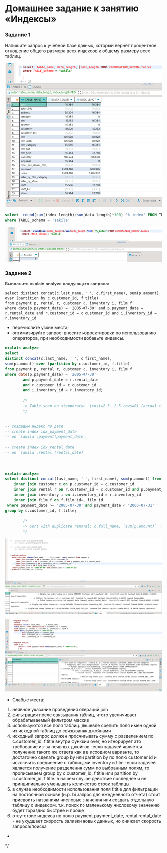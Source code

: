 # Домашнее задание к занятию «Индексы»


### Задание 1

Напишите запрос к учебной базе данных, который вернёт процентное отношение общего размера всех индексов к общему размеру всех таблиц.

![00](https://github.com/SeSloup/DB_indexes/blob/main/screens/00.png)


```sql
select  round(sum(index_length)/sum(data_length)*100) '%_index' FROM INFORMATION_SCHEMA.tables
where TABLE_schema = 'sakila'
```
![01](https://github.com/SeSloup/DB_indexes/blob/main/screens/01.png)

### Задание 2

Выполните explain analyze следующего запроса:
```
select distinct concat(c.last_name, ' ', c.first_name), sum(p.amount) over (partition by c.customer_id, f.title)
from payment p, rental r, customer c, inventory i, film f
where date(p.payment_date) = '2005-07-30' and p.payment_date = r.rental_date and r.customer_id = c.customer_id and i.inventory_id = r.inventory_id
```
- перечислите узкие места;
- оптимизируйте запрос: внесите корректировки по использованию операторов, при необходимости добавьте индексы.


```sql
explain analyze
select 
distinct concat(c.last_name, ' ', c.first_name),
sum(p.amount) over (partition by c.customer_id, f.title)
from payment p, rental r, customer c, inventory i, film f
where date(p.payment_date) = '2005-07-30'
		and p.payment_date = r.rental_date
		and r.customer_id = c.customer_id
		and i.inventory_id = r.inventory_id;

		/*
		-> Table scan on <temporary>  (cost=2.5..2.5 rows=0) (actual time=14399..14399 rows=391 loops=1)
		*/
	

```

```sql
-- создадим индекс по дате
-- create index idx_payment_date
-- on `sakila`.payment(payment_date);

-- create index idx_rental_date
-- on `sakila`.rental (rental_date);



explain analyze
select distinct concat(last_name, ' ', first_name), sum(p.amount) from payment p
	inner join customer c on p.customer_id = c.customer_id
	inner join rental r on r.customer_id = c.customer_id and p.payment_date = r.rental_date
	inner join inventory i on i.inventory_id = r.inventory_id
	inner join film f on f.film_id=i.film_id
 where payment_date >= '2005-07-30' and payment_date < '2005-07-31'
group by c.customer_id, f.title;

		/*
		-> Sort with duplicate removal: c.full_name, `sum(p.amount)`  (actual time=7.91..7.95 rows=599 loops=1)
		*/
```
![02](https://github.com/SeSloup/DB_indexes/blob/main/screens/02_.png)

![03](https://github.com/SeSloup/DB_indexes/blob/main/screens/03.png)
 * Слабые места:
1) неявное указание проведения операций join
2) фильтрация после связывания таблиц, чтото увеличивает обрабатываемый фильтром массив
3) используются все поля таблиц. дешевле сцепить поля имен одной из исходной таблиц до связывания джойнами
4) исходный запрос должен просчитывать сумму с разделением по c.customer_id, f.title внутри функции over, но игнорирует это требование из-за неявных джойнов
-если задачей является получение такого же ответа как и в исходном варианте, то достаточно сделать group by или partition by по полю customer id и исключить соединение с таблицами inventory и film
-если задачей является получение разделения сумм по выбранным полям, то прописываем group by c.customer_id, f.title или partition by c.customer_id, f.title.  в нашем случае действие последнее и не принципиально уменьшать количество строк таблицы.
5) в случае необходимости использования поля f.title для фильтрации на постоянной основе (н.р. bi запрос для ежедневного отчета) стоит присвоить названиям числовые значения или создать отдельную таблицу с индексом. т.к. поиск по маленькому числовому значению будет гораздно быстрее и проще 
6) отсутствие индекса по полю payment.payment_date, rental.rental_date - не ухудшает скорость заливки новых данных, но снижает скорость запроса/поиска
 * 
 */
		
